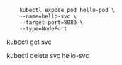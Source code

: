 
```
    kubectl expose pod hello-pod \
    --name=hello-svc \
    --target-port=8080 \
    --type=NodePort
```


kubectl get svc

kubectl delete svc hello-svc